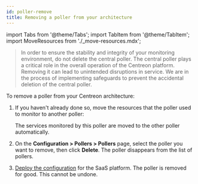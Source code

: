 ```yaml
---
id: poller-remove
title: Removing a poller from your architecture
---
```


import Tabs from '@theme/Tabs';
import TabItem from '@theme/TabItem';
import MoveResources from './_move-resources.mdx';

> In order to ensure the stability and integrity of your monitoring environment, do not delete the central poller. The central poller plays a critical role in the overall operation of the Centreon platform. Removing it can lead to unintended disruptions in service. We are in the process of implementing safeguards to prevent the accidental deletion of the central poller.

To remove a poller from your Centreon architecture:

1. If you haven't already done so, move the resources that the poller used to monitor to another poller:

   <MoveResources />

   The services monitored by this poller are moved to the other poller automatically.
3. On the **Configuration > Pollers > Pollers** page, select the poller you want to remove, then click **Delete**. The poller disappears from the list of pollers.
4. [Deploy the configuration](../monitoring/monitoring-servers/deploying-a-configuration.md) for the SaaS platform. The poller is removed for good. This cannot be undone.
